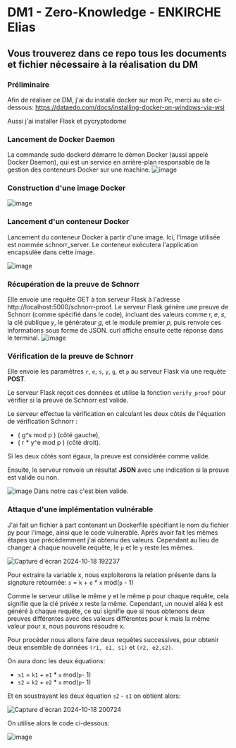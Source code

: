# DM1 - Zero-Knowledge - ENKIRCHE Elias
## Vous trouverez dans ce repo tous les documents et fichier nécessaire à la réalisation du DM
### Préliminaire
Afin de réaliser ce DM, j'ai du installé docker sur mon Pc, merci au site ci-dessous: 
https://dataedo.com/docs/installing-docker-on-windows-via-wsl

Aussi j'ai installer Flask et  pycryptodome

### Lancement de Docker Daemon
La commande sudo dockerd démarre le démon Docker (aussi appelé Docker Daemon), qui est un service en arrière-plan responsable de la gestion des conteneurs Docker sur une machine.
![image](https://github.com/user-attachments/assets/ef561a2a-2373-479e-a451-0de844dc68d7)

### Construction d'une image Docker 

![image](https://github.com/user-attachments/assets/d6223731-7c69-4d1b-b280-26e8ecbc576a)

### Lancement d'un conteneur Docker 
Lancement du conteneur Docker à partir d'une image. Ici, l'image utilisée est nommée schnorr_server. Le conteneur exécutera l'application encapsulée dans cette image.

![image](https://github.com/user-attachments/assets/ac4abce6-51f2-48c8-8a9a-61e93dfcd271)

### Récupération de la preuve de Schnorr
Elle envoie une requête GET à ton serveur Flask à l'adresse http://localhost:5000/schnorr-proof.
Le serveur Flask génère une preuve de Schnorr (comme spécifié dans le code), incluant des valeurs comme 
r, 𝑒, 𝑠, la clé publique 𝑦, le générateur 𝑔, et le module premier 𝑝, puis renvoie ces informations sous forme de JSON.
curl affiche ensuite cette réponse dans le terminal.
![image](https://github.com/user-attachments/assets/217b2cf1-82ed-434a-ae04-6c54d8e864e5)

### Vérification de la preuve de Schnorr
Elle envoie les paramètres `r`, `e`, `s`, `y`, `g`, et `p` au serveur Flask via une requête **POST**.

Le serveur Flask reçoit ces données et utilise la fonction `verify_proof` pour vérifier si la preuve de Schnorr est valide.

Le serveur effectue la vérification en calculant les deux côtés de l'équation de vérification Schnorr :

- \( g^s mod p \) (côté gauche),
- \( r * y^e mod p \) (côté droit).

Si les deux côtés sont égaux, la preuve est considérée comme valide.

Ensuite, le serveur renvoie un résultat **JSON** avec une indication si la preuve est valide ou non.

![image](https://github.com/user-attachments/assets/2ca05fd9-c1ad-4354-903a-64e71f099ee3)
Dans notre cas c'est bien valide.

### Attaque d'une implémentation vulnérable

J'ai fait un fichier à part contenant un Dockerfile spécifiant le nom du fichier py pour l'image, ainsi que le code vulnerable.
Après avoir fait les mêmes étapes que précédemment j'ai obtenu des valeurs. Cependant au lieu de changer à chaque nouvelle requête, le `p` et le `y` reste les mêmes.

![Capture d'écran 2024-10-18 192237](https://github.com/user-attachments/assets/cf8de84b-0aac-4e87-b67c-556e66be51a1)

Pour extraire la variable x, nous exploiterons la relation présente dans la signature retournée: `s` = `k` + `e` * `x` mod(`p` - 1)

Comme le serveur utilise le même y et le même p pour chaque requête, cela signifie que la clé privée x reste la même. Cependant, un nouvel aléa k est généré à chaque requête, ce qui signifie que si nous obtenons deux preuves différentes avec des valeurs différentes pour k mais la même valeur pour x, nous pouvons résoudre x.

Pour procéder nous allons faire deux requêtes successives, pour obtenir deux ensemble de données `(r1, e1, s1)` et `(r2, e2,s2)`.

On aura donc les deux équations: 
- `s1` = `k1` + `e1` * `x` mod(`p`- 1)
- `s2` = `k2` + `e2` * `x` mod(`p`- 1)

Et en soustrayant les deux équation `s2` - `s1` on obtient alors: 

![Capture d'écran 2024-10-18 200724](https://github.com/user-attachments/assets/3fef8a46-240b-4a39-8c5e-5559e9fc1b65)

On utilise alors le code ci-dessous: 

![image](https://github.com/user-attachments/assets/3f81f07c-8586-4dcf-9cce-05399c658d5a)

